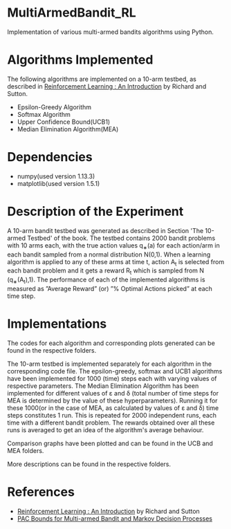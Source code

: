 # MultiArmedBandit_RL
Implementation of various multi-armed bandits algorithms using Python.

# Algorithms Implemented
The following algorithms are implemented on a 10-arm testbed, as described in [Reinforcement Learning : An Introduction](http://incompleteideas.net/book/bookdraft2017nov5.pdf) by Richard and Sutton.

* Epsilon-Greedy Algorithm
* Softmax Algorithm
* Upper Confidence Bound(UCB1)
* Median Elimination Algorithm(MEA)

# Dependencies

* numpy(used version 1.13.3) 
* matplotlib(used version 1.5.1)

# Description of the Experiment

A 10-arm bandit testbed was generated as described in Section 'The 10-armed Testbed' of the book. The testbed contains 2000 bandit problems with 10 arms each, with the true action values q<sub>∗</sub>(a) for each action/arm in each bandit sampled from a normal distribution N(0,1). When a learning algorithm is applied to any of these arms at time t, action A<sub>t</sub> is selected from each bandit problem and it gets a reward R<sub>t</sub> which
is sampled from N (q<sub>∗</sub>(A<sub>t</sub>),1). The performance of each of the implemented algorithms is measured as ”Average Reward” (or) ”% Optimal Actions picked” at each time step.


# Implementations

The codes for each algorithm and corresponding plots generated can be found in the respective folders.

The 10-arm testbed is implemented separately for each algorithm in the corresponding code file. The epsilon-greedy, softmax and UCB1 algorithms have been implemented for 1000 (time) steps each with varying values of respective parameters. The Median Elimination Algorithm has been implemented for different values of &epsilon; and &delta; (total number of time steps for MEA is determined by the value of these hyperparameters). 
Running it for these 1000(or in the case of MEA, as calculated by values of &epsilon; and &delta;) time steps constitutes 1 run. This is repeated for 2000 independent runs, each time with a different bandit problem. The rewards obtained over all these runs is averaged to get an idea of the algorithm's average behaviour.

Comparison graphs have been plotted and can be found in the UCB and MEA folders.

More descriptions can be found in the respective folders.

# References

* [Reinforcement Learning : An Introduction](http://incompleteideas.net/book/bookdraft2017nov5.pdf) by Richard and Sutton
* [PAC Bounds for Multi-armed Bandit and Markov Decision Processes](http://citeseerx.ist.psu.edu/viewdoc/download?doi=10.1.1.130.2371&rep=rep1&type=pdf)